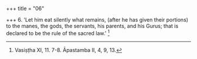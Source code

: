 +++
title = "06"

+++
6. 'Let him eat silently what remains, (after he has given their portions) to the manes, the gods, the servants, his parents, and his Gurus; that is declared to be the rule of the sacred law.' [^3] 


[^3]:  Vasiṣṭha XI, 11. 7-8. Āpastamba II, 4, 9, 13.

